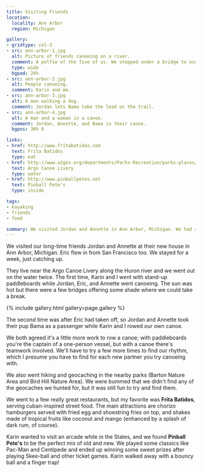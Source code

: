 ```yaml
---
title: Visiting Friends
location:
  locality: Ann Arbor
  region: Michigan

gallery:
- gridtype: col-3
- src: ann-arbor-1.jpg
  alt: Picture of friends canoeing on a river.
  comment: A pelfie of the five of us. We stopped under a bridge to escape the sun for a while. From left to right — Karin, Jordan, Eric, Annette, Chris.
  type: wide
  bgpad: 24%
- src: ann-arbor-2.jpg
  alt: People canoeing.
  comment: Karin and me.
- src: ann-arbor-3.jpg
  alt: A man walking a dog.
  comment: Jordan lets Bama take the lead on the trail.
- src: ann-arbor-4.jpg
  alt: A man and a woman in a canoe.
  comment: Jordan, Annette, and Bama in their canoe.
  bgpos: 30% 0

links:
- href: http://www.fritabatidos.com
  text: Frita Batidos
  type: eat
- href: http://www.a2gov.org/departments/Parks-Recreation/parks-places/argo/Pages/default.aspx
  text: Argo Canoe Livery
  type: water
- href: http://www.pinballpetes.net
  text: Pinball Pete's
  type: inside

tags:
- kayaking
- friends
- food

summary: We visited Jordan and Annette in Ann Arbor, Michigan. We had a fun week of hiking, canoeing, and furniture-building.
---
```


We visited our long-time friends Jordan and Annette at their new house in Ann Arbor, Michigan. Eric flew in from San Francisco too. We stayed for a week, just catching up.

They live near the Argo Canoe Livery along the Huron river and we went out on the water twice. The first time, Karin and I went with stand-up paddleboards while Jordan, Eric, and Annette went canoeing. The sun was hot but there were a few bridges offering some shade where we could take a break.

{% include gallery.html gallery=page.gallery %}

The second time was after Eric had taken off, so Jordan and Annette took their pup Bama as a passenger while Karin and I rowed our own canoe.

We both agreed it's a little more work to row a canoe; with paddleboards you're the captain of a one-person vessel, but with a canoe there's teamwork involved. We'll have to try a few more times to find our rhythm, which I presume you have to find for each new partner you try canoeing with.

We also went hiking and geocaching in the nearby parks (Barton Nature Area and Bird Hill Nature Area). We were bummed that we didn't find any of the geocaches we hunted for, but it was still fun to try and find them.

We went to a few really great restaurants, but my favorite was **Frita Batidos**, serving cuban-inspired street food. The main attractions are chorizo hamburgers served with fried egg and shoestring fries on top, and shakes made of tropical fruits like coconut and mango (enhanced by a splash of dark rum, of course).

Karin wanted to visit an arcade while in the States, and we found **Pinball Pete's** to be the perfect mix of old and new. We played some classics like Pac-Man and Centipede and ended up winning some sweet prizes after playing Skee-ball and other ticket games. Karin walked away with a bouncy ball and a finger trap!
